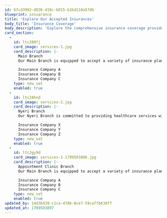 ```yaml
---
id: 67cd3992-d836-418c-b015-b1bd110a57db
blueprint: insuarance
title: 'Explore Our Accepted Insurances'
body_title: 'Insurance Coverage'
body_description: 'Explore the comprehensive insurance coverage provided by City Eye across all branches. We are dedicated to ensuring that your healthcare needs are met with the support of various insurance plans. Feel confident in choosing City Eye for quality medical services.'
card_section:
  -
    id: ltc289fj
    card_image: services-1.jpg
    card_description: |-
      Main Branch
      Our Main Branch is equipped to accept a variety of insurance plans to ensure that you can access quality healthcare.

      Insurance Company A
      Insurance Company B
      Insurance Company C
    type: new_set
    enabled: true
  -
    id: ltc28hnd
    card_image: services-2.jpg
    card_description: |-
      Nyeri Branch
      Our Nyeri Branch is committed to providing healthcare services with convenience.

      Insurance Company X
      Insurance Company Y
      Insurance Company Z
    type: new_set
    enabled: true
  -
    id: ltc2gy9d
    card_image: services-1-1709503886.jpg
    card_description: |-
      Appointment Clinic Branch
      Our Main Branch is equipped to accept a variety of insurance plans to ensure that you can access quality healthcare.

      Insurance Company A
      Insurance Company B
      Insurance Company C
    type: new_set
    enabled: true
updated_by: 14d3b439-c1ca-4786-8ce7-59caffb630ff
updated_at: 1709503897
---
```

